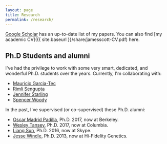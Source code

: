 ```yaml
---
layout: page
title: Research
permalink: /research/
---
```


[Google Scholar](https://scholar.google.com/citations?user=Ww_1EOMAAAAJ) has an up-to-date list of my papers.  You can also find [my academic CV]({{ site.baseurl }}/share/jamesscott-CV.pdf) here.  


## Ph.D Students and alumni  

I've had the privilege to work with some very smart, dedicated, and wonderful Ph.D. students over the years.  Currently, I'm collaborating with:  
- [Mauricio Garcia-Tec](https://mauriciogtec.github.io/)    
- [Rimli Sengupta](https://www.linkedin.com/in/rimli-s-184173152)  
- [Jennifer Starling](https://jestarling.github.io/)   
- [Spencer Woody](https://spencerwoody.github.io/)  

In the past, I've supervised (or co-supervised) these Ph.D. alumni:   
- [Oscar Madrid Padilla](https://sites.google.com/site/oscarhernanmadridpadilla/), Ph.D. 2017, now at Berkeley.  
- [Wesley Tansey](https://systemsbiology.columbia.edu/people/wesley-s-tansey), Ph.D. 2017, now at Columbia.  
- [Liang Sun](https://www.linkedin.com/in/liang-sun-7098a13b), Ph.D. 2016, now at Skype.  
- [Jesse Windle](http://jwindle.github.io/), Ph.D. 2013, now at Hi-Fidelity Genetics.  

